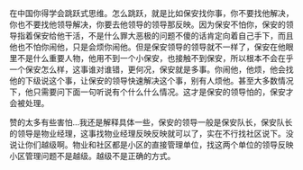 



在中国你得学会跳跃式思维。怎么跳跃，就是比如保安找你事，你不要找他解决，你也不要找他领导解决，你要去他领导的领导那反映。因为保安不怕你，保安的领导指着保安给他干活，不是什么罪大恶极的问题不傻的话肯定向着自己手下，而且他也不怕你闹他，只是会烦你闹他。但是保安领导的领导就不一样了，保安在他眼里不是什么重要人物，他用不到一个小保安，也接触不到保安，所以根本不会在乎一个保安怎么样，这事谁对谁错，更何况，保安就是多事。你闹他，他烦，他会找他的下级说这个事，让保安的领导快速解决这个事，别有人烦他。甚至大多数情况下，他只需要问下面一句听说有个什么什么情况。这才是保安的领导怕的，保安才会被处理。

赞的太多有些害怕…我还是解释具体一些，保安的领导一般是保安队长，保安队长的领导是物业经理，这事找物业经理反映反映就可以了，实在不行找社区说下。没说让你们越级啊。物业和社区都是小区的直接管理单位，找这两个单位的领导反映小区管理问题不是越级。越级不是正确的方式。





